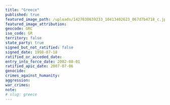```yaml
---
title: "Greece"
published: true
featured_image_path: /uploads/1427830639233_10413402623_067d7b4718_c.jpg
featured_image_attribution:
geocode: GRC
iso_code: GR
territory: false
state_party: true
signed_but_not_ratified: false
signed_date: 1998-07-18
ratified_or_acceded_date:
entry_into_force_date: 2002-08-01
ratified_apic_date: 2007-07-06
genocide:
crimes_against_humanity:
aggression:
war_crimes:
note:
# slug: greece
---
```

